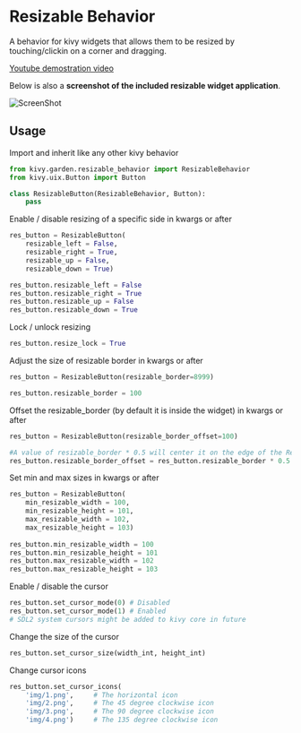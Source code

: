 # Resizable Behavior

A behavior for kivy widgets that allows them to be resized by touching/clickin on a corner and dragging.    
     
     
[Youtube demostration video](https://www.youtube.com/watch?v=8VqLV4McmK0)     
      
      
Below is also a **screenshot of the included resizable widget application**.     
     
     
![ScreenShot](https://raw.github.com/kivy-garden/garden.resizable_behavior/master/doc/screenshot.png)

## Usage    

Import and inherit like any other kivy behavior
```python
from kivy.garden.resizable_behavior import ResizableBehavior
from kivy.uix.Button import Button

class ResizableButton(ResizableBehavior, Button):
    pass
```

Enable / disable resizing of a specific side in kwargs or after
```python
res_button = ResizableButton(
    resizable_left = False,
    resizable_right = True,
    resizable_up = False,
    resizable_down = True)

res_button.resizable_left = False
res_button.resizable_right = True
res_button.resizable_up = False
res_button.resizable_down = True
```

Lock / unlock resizing
```python
res_button.resize_lock = True
```
    
Adjust the size of resizable border in kwargs or after
```python
res_button = ResizableButton(resizable_border=8999)

res_button.resizable_border = 100
```

Offset the resizable_border (by default it is inside the widget) in kwargs or after     
```python
res_button = ResizableButton(resizable_border_offset=100)

#A value of resizable_border * 0.5 will center it on the edge of the ResizableButton
res_button.resizable_border_offset = res_button.resizable_border * 0.5
```

Set min and max sizes in kwargs or after     
```python
res_button = ResizableButton(
    min_resizable_width = 100,
    min_resizable_height = 101,
    max_resizable_width = 102,
    max_resizable_height = 103)
    
res_button.min_resizable_width = 100
res_button.min_resizable_height = 101
res_button.max_resizable_width = 102
res_button.max_resizable_height = 103
```

Enable / disable the cursor
```python
res_button.set_cursor_mode(0) # Disabled
res_button.set_cursor_mode(1) # Enabled
# SDL2 system cursors might be added to kivy core in future
```

Change the size of the cursor
```python
res_button.set_cursor_size(width_int, height_int)
```

Change cursor icons
```python
res_button.set_cursor_icons(
    'img/1.png',     # The horizontal icon
    'img/2.png',     # The 45 degree clockwise icon
    'img/3.png',     # The 90 degree clockwise icon
    'img/4.png')     # The 135 degree clockwise icon
```
